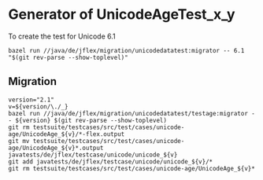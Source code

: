 # Generator of UnicodeAgeTest_x_y

To create the test for Unicode 6.1

    bazel run //java/de/jflex/migration/unicodedatatest:migrator -- 6.1 "$(git rev-parse --show-toplevel)"

## Migration

```shell script
version="2.1"
v=${version/\./_}
bazel run //java/de/jflex/migration/unicodedatatest/testage:migrator -- ${version} $(git rev-parse --show-toplevel)
git rm testsuite/testcases/src/test/cases/unicode-age/UnicodeAge_${v}/*-flex.output
git mv testsuite/testcases/src/test/cases/unicode-age/UnicodeAge_${v}*.output javatests/de/jflex/testcase/unicode/unicode_${v}
git add javatests/de/jflex/testcase/unicode/unicode_${v}/*
git rm testsuite/testcases/src/test/cases/unicode-age/UnicodeAge_${v}*
```

